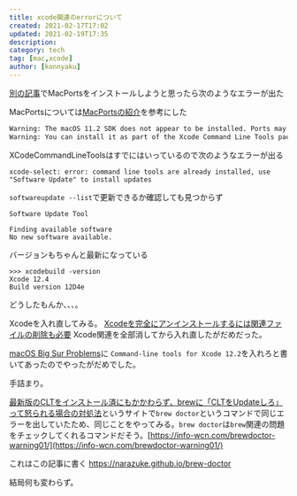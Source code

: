 ```yaml
---
title: xcode関連のerrorについて
created: 2021-02-17T17:02
updated: 2021-02-19T17:35
description: 
category: tech
tag: [mac,xcode]
author: [konnyaku]
---
```



[別の記事](https://narazuke.github.io/ximea-tutorial)でMacPortsをインストールしようと思ったら次のようなエラーが出た

MacPortsについては[MacPortsの紹介](https://qiita.com/tenomoto/items/66614f982de96641d662)を参考にした

```bash
Warning: The macOS 11.2 SDK does not appear to be installed. Ports may not build correctly.
Warning: You can install it as part of the Xcode Command Line Tools package by running `xcode-select --install'.
```
XCodeCommandLineToolsはすでにはいっているので次のようなエラーが出る
```shell
xcode-select: error: command line tools are already installed, use "Software Update" to install updates
```
`softwareupdate --list`で更新できるか確認しても見つからず
```
Software Update Tool

Finding available software
No new software available.
```
バージョンもちゃんと最新になっている
```
>>> xcodebuild -version
Xcode 12.4
Build version 12D4e
```
どうしたもんか、、、。

Xcodeを入れ直してみる。
[Xcodeを完全にアンインストールするには関連ファイルの削除も必要](https://mykii.blog/xcode-uninstall/)
Xcode関連を全部消してから入れ直したがだめだった。

[macOS Big Sur Problems](https://trac.macports.org/wiki/BigSurProblems)に
`Command-line tools for Xcode 12.2`を入れろと書いてあったのでやったがだめでした。

手詰まり。

[最新版のCLTをインストール済にもかかわらず、brewに「CLTをUpdateしろ」って怒られる場合の対処法](https://qiita.com/gesutaka/items/fe34bd5de524a20b2b0a)というサイトで`brew doctor`というコマンドで同じエラーを出していたため、同じことをやってみる。`brew doctor`は`brew`関連の問題をチェックしてくれるコマンドだそう。[https://info-wcn.com/brewdoctor-warning01/](https://info-wcn.com/brewdoctor-warning01/)

これはこの記事に書く
https://narazuke.github.io/brew-doctor

結局何も変わらず。



